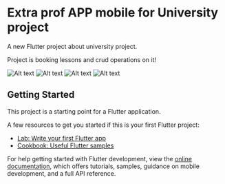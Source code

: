# Extra prof APP mobile for University project

A new Flutter project about university project.

Project is booking lessons and crud operations on it!

![Alt text](./lib/images/one.png)
![Alt text](./lib/images/two.png)
![Alt text](./lib/images/three.png)
![Alt text](./lib/images/four.png)

## Getting Started

This project is a starting point for a Flutter application.

A few resources to get you started if this is your first Flutter project:

- [Lab: Write your first Flutter app](https://docs.flutter.dev/get-started/codelab)
- [Cookbook: Useful Flutter samples](https://docs.flutter.dev/cookbook)

For help getting started with Flutter development, view the
[online documentation](https://docs.flutter.dev/), which offers tutorials,
samples, guidance on mobile development, and a full API reference.
